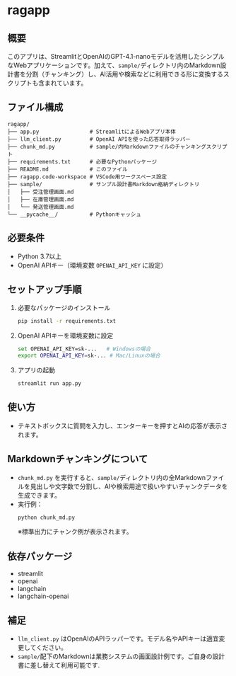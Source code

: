 # ragapp

## 概要
このアプリは、StreamlitとOpenAIのGPT-4.1-nanoモデルを活用したシンプルなWebアプリケーションです。加えて、`sample/`ディレクトリ内のMarkdown設計書を分割（チャンキング）し、AI活用や検索などに利用できる形に変換するスクリプトも含まれています。

## ファイル構成
```
ragapp/
├── app.py                # StreamlitによるWebアプリ本体
├── llm_client.py         # OpenAI APIを使った応答取得ラッパー
├── chunk_md.py           # sample/内Markdownファイルのチャンキングスクリプト
├── requirements.txt      # 必要なPythonパッケージ
├── README.md             # このファイル
├── ragapp.code-workspace # VSCode用ワークスペース設定
├── sample/               # サンプル設計書Markdown格納ディレクトリ
│   ├── 受注管理画面.md
│   ├── 在庫管理画面.md
│   └── 発送管理画面.md
└── __pycache__/          # Pythonキャッシュ
```

## 必要条件
- Python 3.7以上
- OpenAI APIキー（環境変数 `OPENAI_API_KEY` に設定）

## セットアップ手順
1. 必要なパッケージのインストール
   ```bash
   pip install -r requirements.txt
   ```
2. OpenAI APIキーを環境変数に設定
   ```bash
   set OPENAI_API_KEY=sk-...   # Windowsの場合
   export OPENAI_API_KEY=sk-... # Mac/Linuxの場合
   ```
3. アプリの起動
   ```bash
   streamlit run app.py
   ```

## 使い方
- テキストボックスに質問を入力し、エンターキーを押すとAIの応答が表示されます。

## Markdownチャンキングについて
- `chunk_md.py` を実行すると、`sample/`ディレクトリ内の全Markdownファイルを見出しや文字数で分割し、AIや検索用途で扱いやすいチャンクデータを生成できます。
- 実行例：
  ```bash
  python chunk_md.py
  ```
  ※標準出力にチャンク例が表示されます。

## 依存パッケージ
- streamlit
- openai
- langchain
- langchain-openai

## 補足
- `llm_client.py` はOpenAIのAPIラッパーです。モデル名やAPIキーは適宜変更してください。
- `sample/`配下のMarkdownは業務システムの画面設計例です。ご自身の設計書に差し替えて利用可能です.

